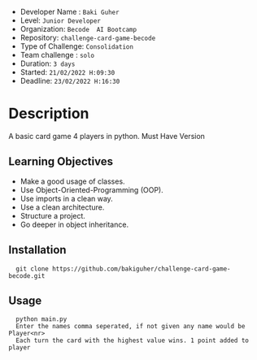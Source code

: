 
- Developer Name : `Baki Guher`
- Level: `Junior Developer`
- Organization: `Becode  AI Bootcamp`
- Repository: `challenge-card-game-becode`
- Type of Challenge: `Consolidation`
- Team challenge : `solo`
- Duration: `3 days`
- Started: `21/02/2022 H:09:30`
- Deadline: `23/02/2022 H:16:30`

# Description

A basic card game 4 players in python. Must Have Version


## Learning Objectives

- Make a good usage of classes.
- Use Object-Oriented-Programming (OOP).
- Use imports in a clean way.
- Use a clean architecture.
- Structure a project.
- Go deeper in object inheritance.

## Installation
      git clone https://github.com/bakiguher/challenge-card-game-becode.git
      

## Usage
      python main.py
      Enter the names comma seperated, if not given any name would be Player<nr>
      Each turn the card with the highest value wins. 1 point added to player
      




